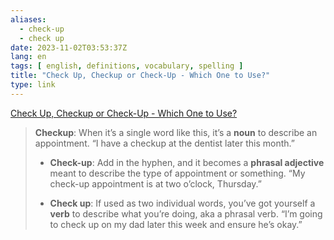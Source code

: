 ```yaml
---
aliases:
  - check-up
  - check up
date: 2023-11-02T03:53:37Z
lang: en
tags: [ english, definitions, vocabulary, spelling ]
title: "Check Up, Checkup or Check-Up - Which One to Use?"
type: link
---
```


[Check Up, Checkup or Check-Up - Which One to Use?](https://grammarist.com/spelling/check-up-checkup/)

> **Checkup**: When it’s a single word like this, it’s a **noun** to describe an appointment. “I have a checkup at the dentist later this month.”
>
> * **Check-up**: Add in the hyphen, and it becomes a **phrasal adjective** meant to describe the type of appointment or something. “My check-up appointment is at two o’clock, Thursday.”
>
> * **Check up**: If used as two individual words, you’ve got yourself a **verb** to describe what you’re doing, aka a phrasal verb. “I’m going to check up on my dad later this week and ensure he’s okay.”
